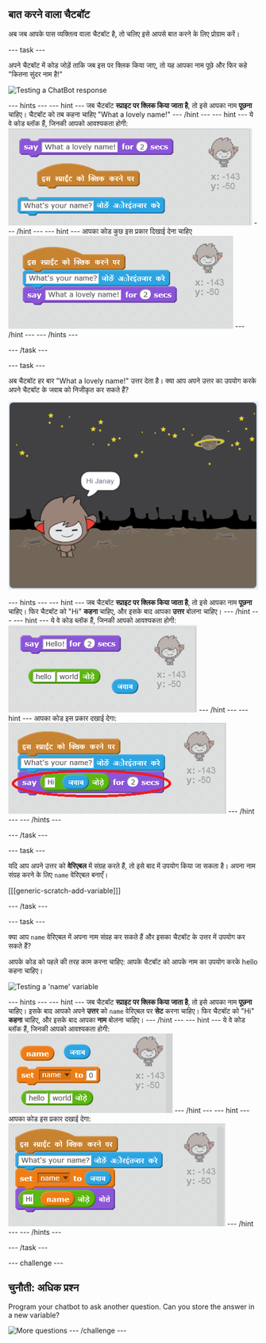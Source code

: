 ## बात करने वाला चैटबॉट

अब जब आपके पास व्यक्तित्व वाला चैटबॉट है, तो चलिए इसे आपसे बात करने के लिए प्रोग्राम करें।

\--- task \---

अपने चैटबॉट में कोड जोड़ें ताकि जब इस पर क्लिक किया जाए, तो यह आपका नाम पूछे और फिर कहे "कितना सुंदर नाम है!"

![Testing a ChatBot response](images/chatbot-ask-test.png)

\--- hints \--- \--- hint \--- जब चैटबॉट **स्प्राइट पर क्लिक किया जाता है**, तो इसे आपका नाम **पूछना** चाहिए। चैटबॉट को तब कहना चाहिए "What a lovely name!" \--- /hint \--- \--- hint \--- ये वे कोड ब्लॉक हैं, जिनकी आपको आवश्यकता होगी: ![Blocks for a ChatBot reply](images/chatbot-ask-blocks.png) \--- /hint \--- \--- hint \--- आपका कोड कुछ इस प्रकार दिखाई देना चाहिए ![Code for a ChatBot reply](images/chatbot-ask-code.png) \--- /hint \--- \--- /hints \---

\--- /task \---

\--- task \---

अब चैटबॉट हर बार "What a lovely name!" उत्तर देता है। क्या आप अपने उत्तर का उपयोग करके अपने चैटबॉट के जवाब को निजीकृत कर सकते हैं?

![Testing a personalised reply](images/chatbot-answer-test.png)

\--- hints \--- \--- hint \--- जब चैटबॉट **स्प्राइट पर क्लिक किया जाता है**, तो इसे आपका नाम **पूछना** चाहिए। फिर चैटबॉट को "Hi" **कहना** चाहिए, और इसके बाद आपका **उत्तर** बोलना चाहिए। \--- /hint \--- \--- hint \--- ये वे कोड ब्लॉक हैं, जिनकी आपको आवश्यकता होगी: ![Blocks for a personalised reply](images/chatbot-answer-blocks.png) \--- /hint \--- \--- hint \--- आपका कोड इस प्रकार दखाई देगा: ![Code for a personalised reply](images/chatbot-answer-code.png) \--- /hint \--- \--- /hints \---

\--- /task \---

\--- task \---

यदि आप अपने उत्तर को **वेरिएबल** में संग्रह करते हैं, तो इसे बाद में उपयोग किया जा सकता है। अपना नाम संग्रह करने के लिए `name` वेरिएबल बनाएँ।

[[[generic-scratch-add-variable]]]

\--- /task \---

\--- task \---

क्या आप `name` वेरिएबल में अपना नाम संग्रह कर सकते हैं और इसका चैटबॉट के उत्तर में उपयोग कर सकते हैं?

आपके कोड को पहले की तरह काम करना चाहिए: आपके चैटबॉट को आपके नाम का उपयोग करके hello कहना चाहिए।

![Testing a 'name' variable](images/chatbot-ask-test.png)

\--- hints \--- \--- hint \--- जब चैटबॉट **स्प्राइट पर क्लिक किया जाता है**, तो इसे आपका नाम **पूछना** चाहिए। इसके बाद आपको अपने **उत्तर** को `name` वेरिएबल पर **सेट** करना चाहिए। फिर चैटबॉट को "Hi" **कहना** चाहिए, और इसके बाद आपका **नाम** बोलना चाहिए। \--- /hint \--- \--- hint \--- ये वे कोड ब्लॉक हैं, जिनकी आपको आवश्यकता होगी: ![Blocks for a 'name' variable](images/chatbot-variable-blocks.png) \--- /hint \--- \--- hint \--- आपका कोड इस प्रकार दखाई देगा: ![Code for a 'name' variable](images/chatbot-variable-code.png) \--- /hint \--- \--- /hints \---

\--- /task \---

\--- challenge \---

## चुनौती: अधिक प्रश्न

Program your chatbot to ask another question. Can you store the answer in a new variable?

![More questions](images/chatbot-question.png) \--- /challenge \---